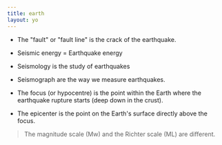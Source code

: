```yaml
---
title: earth
layout: yo
---
```

- The "fault" or "fault line" is the crack of the earthquake.


- Seismic energy = Earthquake energy
- Seismology is the study of earthquakes
- Seismograph are the way we measure earthquakes.


- The focus (or hypocentre) is the point within the Earth where the earthquake rupture starts (deep down in the crust). 
- The epicenter is the point on the Earth's surface directly above the focus.

> The magnitude scale (Mw) and the Richter scale (ML) are different.